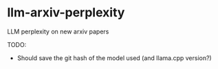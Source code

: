 # llm-arxiv-perplexity
LLM perplexity on new arxiv papers

TODO:
* Should save the git hash of the model used (and llama.cpp version?)
